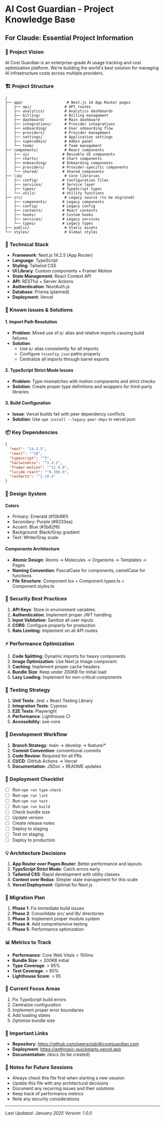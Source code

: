 # AI Cost Guardian - Project Knowledge Base
## For Claude: Essential Project Information

### 🎯 Project Vision
AI Cost Guardian is an enterprise-grade AI usage tracking and cost optimization platform. We're building the world's best solution for managing AI infrastructure costs across multiple providers.

### 🏗️ Project Structure

```
/
├── app/                    # Next.js 14 App Router pages
│   ├── api/               # API routes
│   ├── analytics/         # Analytics dashboards
│   ├── billing/           # Billing management
│   ├── dashboard/         # Main dashboard
│   ├── integrations/      # Provider integrations
│   ├── onboarding/        # User onboarding flow
│   ├── providers/         # Provider management
│   ├── settings/          # Application settings
│   ├── superadmin/        # Admin panel
│   └── team/              # Team management
├── components/            # React components
│   ├── ui/               # Reusable UI components
│   ├── charts/           # Chart components
│   ├── onboarding/       # Onboarding components
│   ├── providers/        # Provider-specific components
│   └── shared/           # Shared components
├── lib/                   # Core libraries
│   ├── config/           # Configuration files
│   ├── services/         # Service layer
│   ├── types/            # TypeScript types
│   └── utils/            # Utility functions
├── src/                   # Legacy source (to be migrated)
│   ├── components/       # Legacy components
│   ├── config/           # Legacy config
│   ├── contexts/         # React contexts
│   ├── hooks/            # Custom hooks
│   ├── services/         # Legacy services
│   └── types/            # Legacy types
├── public/                # Static assets
└── styles/                # Global styles
```

### 🔧 Technical Stack

- **Framework**: Next.js 14.2.5 (App Router)
- **Language**: TypeScript
- **Styling**: Tailwind CSS
- **UI Library**: Custom components + Framer Motion
- **State Management**: React Context API
- **API**: RESTful + Server Actions
- **Authentication**: NextAuth.js
- **Database**: Prisma (planned)
- **Deployment**: Vercel

### 🚨 Known Issues & Solutions

#### 1. Import Path Resolution
- **Problem**: Mixed use of `@/` alias and relative imports causing build failures
- **Solution**: 
  - Use `@/` alias consistently for all imports
  - Configure `tsconfig.json` paths properly
  - Centralize all imports through barrel exports

#### 2. TypeScript Strict Mode Issues
- **Problem**: Type mismatches with motion components and strict checks
- **Solution**: Create proper type definitions and wrappers for third-party libraries

#### 3. Build Configuration
- **Issue**: Vercel builds fail with peer dependency conflicts
- **Solution**: Use `npm install --legacy-peer-deps` in vercel.json

### 📦 Key Dependencies

```json
{
  "next": "14.2.5",
  "react": "^18",
  "typescript": "^5",
  "tailwindcss": "^3.4.1",
  "framer-motion": "^11.0.0",
  "lucide-react": "^0.309.0",
  "recharts": "^2.10.4"
}
```

### 🎨 Design System

#### Colors
- Primary: Emerald (#10b981)
- Secondary: Purple (#9333ea)
- Accent: Blue (#3b82f6)
- Background: Black/Gray gradient
- Text: White/Gray scale

#### Components Architecture
- **Atomic Design**: Atoms → Molecules → Organisms → Templates → Pages
- **Naming Convention**: PascalCase for components, camelCase for functions
- **File Structure**: Component.tsx + Component.types.ts + Component.styles.ts

### 🔐 Security Best Practices

1. **API Keys**: Store in environment variables
2. **Authentication**: Implement proper JWT handling
3. **Input Validation**: Sanitize all user inputs
4. **CORS**: Configure properly for production
5. **Rate Limiting**: Implement on all API routes

### ⚡ Performance Optimization

1. **Code Splitting**: Dynamic imports for heavy components
2. **Image Optimization**: Use Next.js Image component
3. **Caching**: Implement proper cache headers
4. **Bundle Size**: Keep under 200KB for initial load
5. **Lazy Loading**: Implement for non-critical components

### 🧪 Testing Strategy

1. **Unit Tests**: Jest + React Testing Library
2. **Integration Tests**: Cypress
3. **E2E Tests**: Playwright
4. **Performance**: Lighthouse CI
5. **Accessibility**: axe-core

### 📝 Development Workflow

1. **Branch Strategy**: main → develop → feature/*
2. **Commit Convention**: conventional commits
3. **Code Review**: Required for all PRs
4. **CI/CD**: GitHub Actions → Vercel
5. **Documentation**: JSDoc + README updates

### 🚀 Deployment Checklist

- [ ] Run `npm run type-check`
- [ ] Run `npm run lint`
- [ ] Run `npm run test`
- [ ] Run `npm run build`
- [ ] Check bundle size
- [ ] Update version
- [ ] Create release notes
- [ ] Deploy to staging
- [ ] Test on staging
- [ ] Deploy to production

### 💡 Architecture Decisions

1. **App Router over Pages Router**: Better performance and layouts
2. **TypeScript Strict Mode**: Catch errors early
3. **Tailwind CSS**: Rapid development with utility classes
4. **Context over Redux**: Simpler state management for this scale
5. **Vercel Deployment**: Optimal for Next.js

### 🔄 Migration Plan

1. **Phase 1**: Fix immediate build issues
2. **Phase 2**: Consolidate src/ and lib/ directories
3. **Phase 3**: Implement proper module system
4. **Phase 4**: Add comprehensive testing
5. **Phase 5**: Performance optimization

### 📊 Metrics to Track

- **Performance**: Core Web Vitals < 100ms
- **Bundle Size**: < 200KB initial
- **Type Coverage**: > 95%
- **Test Coverage**: > 80%
- **Lighthouse Score**: > 95

### 🎯 Current Focus Areas

1. Fix TypeScript build errors
2. Centralize configuration
3. Implement proper error boundaries
4. Add loading states
5. Optimize bundle size

### 🔗 Important Links

- **Repository**: https://github.com/peersclub/AIcostguardian.com
- **Deployment**: https://anthropic-quickstarts.vercel.app
- **Documentation**: /docs (to be created)

### 📌 Notes for Future Sessions

- Always check this file first when starting a new session
- Update this file with any architectural decisions
- Document any recurring issues and their solutions
- Keep track of performance metrics
- Note any security considerations

---
*Last Updated: January 2025*
*Version: 1.0.0*